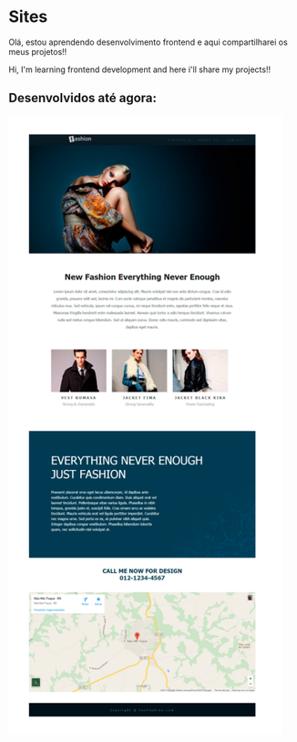 # Sites
Olá, estou aprendendo desenvolvimento frontend e aqui compartilharei os meus projetos!!

Hi, I'm learning frontend development and here i'll share my projects!!

## Desenvolvidos até agora:

<img width="480" src="Projeto moda/assets/to_readme/layout_final.jpg"/>

